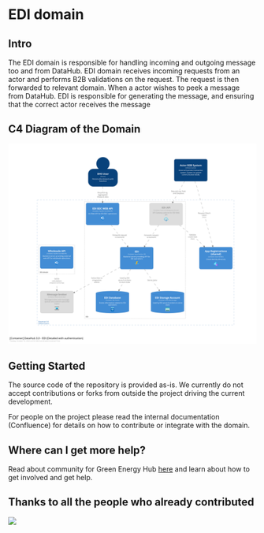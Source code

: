 # EDI domain

## Intro

The EDI domain is responsible for handling incoming and outgoing message too and from DataHub.
EDI domain receives incoming requests from an actor and performs B2B validations on the request.
The request is then forwarded to relevant domain.
When a actor wishes to peek a message from DataHub. EDI is responsible for generating the message, and ensuring that the correct actor receives the message

## C4 Diagram of the Domain

![image](./docs/diagrams/c4-model/views/EDIDetailed.png)

## Getting Started

The source code of the repository is provided as-is. We currently do not accept contributions or forks from outside the project driving the current development.

For people on the project please read the internal documentation (Confluence) for details on how to contribute or integrate with the domain.

## Where can I get more help?

Read about community for Green Energy Hub [here](https://github.com/Energinet-DataHub/green-energy-hub) and learn about how to get involved and get help.

## Thanks to all the people who already contributed

<a href="https://github.com/Energinet-DataHub/opengeh-edi/graphs/contributors">
  <img src="https://contributors-img.web.app/image?repo=Energinet-DataHub/opengeh-edi" />
</a>
